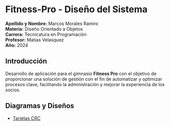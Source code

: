# Fitness-Pro - Diseño del Sistema
**Apellido y Nombre:** Marcos Morales Ramiro <br />
**Materia:** Diseño Orientado a Objetos <br />
**Carrera:** Tecnicatura en Programación <br />
**Profesor:** Matias Velasquez <br />
**Año:** 2024 <br />

## Introducción

Desarrollo de aplicación para el gimnasio **Fitness Pro** con el objetivo de proporcionar una solución de gestión con el fin de automatizar y optimizar procesos clave, facilitando la administración y mejorar la experiencia de los socios.


## Diagramas y Diseños
- [Tarjetas CRC](https://ucesvirtual-my.sharepoint.com/:x:/g/personal/ramiro_marcos_morales_comunidad_uces_edu_ar/EWT9MzTm7CFAlax1E374Od8BLX114N8w785Cty0uWkFdHw?e=41inPQ)
